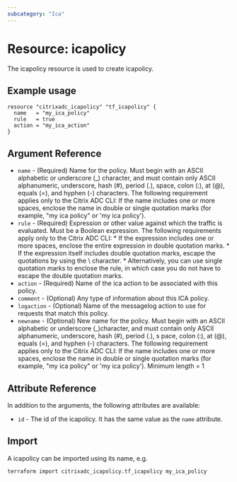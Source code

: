 ```yaml
---
subcategory: "Ica"
---
```


# Resource: icapolicy

The icapolicy resource is used to create icapolicy.


## Example usage

```hcl
resource "citrixadc_icapolicy" "tf_icapolicy" {
  name   = "my_ica_policy"
  rule   = true
  action = "my_ica_action"
}
```


## Argument Reference

* `name` - (Required) Name for the policy. Must begin with an ASCII alphabetic or underscore (_) character, and must contain only ASCII alphanumeric, underscore, hash (#), period (.), space, colon (:), at (@), equals (=), and hyphen (-) characters. The following requirement applies only to the Citrix ADC CLI: If the name includes one or more spaces, enclose the name in double or single quotation marks (for example, "my ica policy" or 'my ica policy').
* `rule` - (Required) Expression or other value against which the traffic is evaluated. Must be a Boolean expression. The following requirements apply only to the Citrix ADC CLI: * If the expression includes one or more spaces, enclose the entire expression in double quotation marks. * If the expression itself includes double quotation marks, escape the quotations by using the \ character. * Alternatively, you can use single quotation marks to enclose the rule, in which case you do not have to escape the double quotation marks.
* `action` - (Required) Name of the ica action to be associated with this policy.
* `comment` - (Optional) Any type of information about this ICA policy.
* `logaction` - (Optional) Name of the messagelog action to use for requests that match this policy.
* `newname` - (Optional) New name for the policy. Must begin with an ASCII alphabetic or underscore (_)character, and must contain only ASCII alphanumeric, underscore, hash (#), period (.), s pace, colon (:), at (@), equals (=), and hyphen (-) characters. The following requirement applies only to the Citrix ADC CLI: If the name includes one or more spaces, enclose the name in double or single quotation marks (for example, "my ica policy" or 'my ica policy'). Minimum length =  1


## Attribute Reference

In addition to the arguments, the following attributes are available:

* `id` - The id of the icapolicy. It has the same value as the `name` attribute.


## Import

A icapolicy can be imported using its name, e.g.

```shell
terraform import citrixadc_icapolicy.tf_icapolicy my_ica_policy
```
